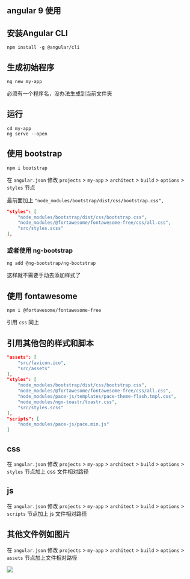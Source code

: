 ## angular 9 使用

## 安装Angular CLI

```
npm install -g @angular/cli
```

## 生成初始程序

```
ng new my-app
```

必须有一个程序名，没办法生成到当前文件夹

## 运行

```
cd my-app
ng serve --open
```

## 使用 bootstrap

```
npm i bootstrap
```

在 `angular.json` 修改 `projects` >  `my-app` > `architect` > `build` > `options` >  `styles` 节点

最前面加上 `"node_modules/bootstrap/dist/css/bootstrap.css",`


```json
"styles": [
    "node_modules/bootstrap/dist/css/bootstrap.css",
    "node_modules/@fortawesome/fontawesome-free/css/all.css",
    "src/styles.scss"
],
```

### 或者使用 ng-bootstrap

```
ng add @ng-bootstrap/ng-bootstrap
```

这样就不需要手动去添加样式了

## 使用 fontawesome

```
npm i @fortawesome/fontawesome-free
```

引用 `css` 同上

## 引用其他包的样式和脚本

```json
"assets": [
    "src/favicon.ico",
    "src/assets"
],
"styles": [
    "node_modules/bootstrap/dist/css/bootstrap.css",
    "node_modules/@fortawesome/fontawesome-free/css/all.css",
    "node_modules/pace-js/templates/pace-theme-flash.tmpl.css",
    "node_modules/ngx-toastr/toastr.css",
    "src/styles.scss"
],
"scripts": [
    "node_modules/pace-js/pace.min.js"
]
```

## css

在 `angular.json` 修改 `projects` >  `my-app` > `architect` > `build` > `options` >  `styles` 节点加上 css 文件相对路径

## js

在 `angular.json` 修改 `projects` >  `my-app` > `architect` > `build` > `options` >  `scripts` 节点加上 js 文件相对路径

## 其他文件例如图片

在 `angular.json` 修改 `projects` >  `my-app` > `architect` > `build` > `options` >  `assets` 节点加上文件相对路径


![](/assets/upload/image/20200513/angularjson.jpg)
